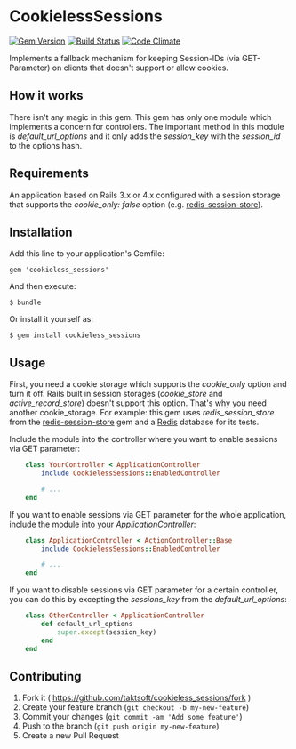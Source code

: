 # CookielessSessions
[![Gem Version](https://badge.fury.io/rb/cookieless_sessions.png)](http://badge.fury.io/rb/cookieless_sessions) 
[![Build Status](https://api.travis-ci.org/taktsoft/cookieless_sessions.png)](https://travis-ci.org/taktsoft/cookieless_sessions)
[![Code Climate](https://codeclimate.com/github/taktsoft/cookieless_sessions.png)](https://codeclimate.com/github/taktsoft/cookieless_sessions)

Implements a fallback mechanism for keeping Session-IDs (via GET-Parameter) on clients that doesn't support or allow cookies.

## How it works

There isn't any magic in this gem. This gem has only one module which implements a concern for controllers. The important method in this module is _default_url_options_ and it only adds the _session_key_ with the _session_id_ to the options hash.

## Requirements

An application based on Rails 3.x or 4.x configured with a session storage that supports the _cookie_only: false_ option (e.g. [redis-session-store](https://rubygems.org/gems/redis-session-store)).

## Installation

Add this line to your application's Gemfile:

    gem 'cookieless_sessions'

And then execute:

    $ bundle

Or install it yourself as:

    $ gem install cookieless_sessions

## Usage

First, you need a cookie storage which supports the _cookie_only_ option and turn it off. Rails built in session storages (_cookie_store_ and _active_record_store_) doesn't support this option. That's why you need another cookie_storage. For example: this gem uses _redis_session_store_ from the [redis-session-store](https://rubygems.org/gems/redis-session-store) gem and a [Redis](http://redis.io/) database for its tests.

Include the module into the controller where you want to enable sessions via GET parameter:

```ruby
    class YourController < ApplicationController
        include CookielessSessions::EnabledController

        # ...
    end
```

If you want to enable sessions via GET parameter for the whole application, include the module into your _ApplicationController_:

```ruby
    class ApplicationController < ActionController::Base
        include CookielessSessions::EnabledController

        # ...
    end
```

If you want to disable sessions via GET parameter for a certain controller, you can do this by excepting the _sessions_key_ from the _default_url_options_:

```ruby
    class OtherController < ApplicationController
        def default_url_options
            super.except(session_key)
        end
    end
```

## Contributing

1. Fork it ( https://github.com/taktsoft/cookieless_sessions/fork )
2. Create your feature branch (`git checkout -b my-new-feature`)
3. Commit your changes (`git commit -am 'Add some feature'`)
4. Push to the branch (`git push origin my-new-feature`)
5. Create a new Pull Request
